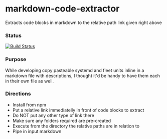 # markdown-code-extractor
Extracts code blocks in markdown to the relative path link given right above

### Status
[![Build Status](https://travis-ci.org/chad-autry/markdown-code-extractor.svg?branch=master)](https://travis-ci.org/chad-autry/markdown-code-extractor)

### Purpose
While developing copy pasteable systemd and fleet units inline in a markdown file with descriptions, I thought it'd be handy to have them each in their own file as well.

### Directions
* Install from npm
* Put a relative link immediatelly in front of code blocks to extract
* Do NOT put any other type of link there
* Make sure any folders required are pre-created
* Execute from the directory the relative paths are in relation to
* Pipe in input markdown